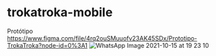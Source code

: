# trokatroka-mobile

Protótipo
https://www.figma.com/file/4rq2ouSMuuofv23AK45SDx/Prototipo-TrokaTroka?node-id=0%3A1
![WhatsApp Image 2021-10-15 at 19 23 10](https://user-images.githubusercontent.com/66086417/137560252-cd7246ca-4fde-4b1f-b51c-457e7f643f87.jpeg)
